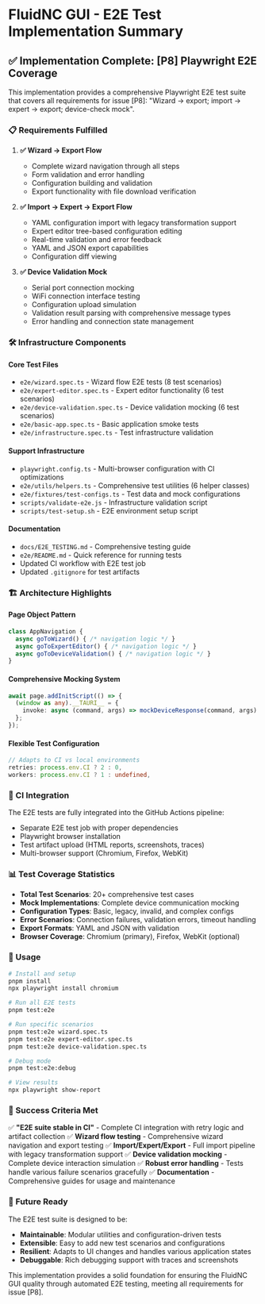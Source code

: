 # FluidNC GUI - E2E Test Implementation Summary

## ✅ Implementation Complete: [P8] Playwright E2E Coverage

This implementation provides a comprehensive Playwright E2E test suite that covers all requirements for issue [P8]: "Wizard → export; import → expert → export; device-check mock".

### 📋 Requirements Fulfilled

1. **✅ Wizard → Export Flow**
   - Complete wizard navigation through all steps
   - Form validation and error handling
   - Configuration building and validation
   - Export functionality with file download verification

2. **✅ Import → Expert → Export Flow**
   - YAML configuration import with legacy transformation support
   - Expert editor tree-based configuration editing
   - Real-time validation and error feedback
   - YAML and JSON export capabilities
   - Configuration diff viewing

3. **✅ Device Validation Mock**
   - Serial port connection mocking
   - WiFi connection interface testing
   - Configuration upload simulation
   - Validation result parsing with comprehensive message types
   - Error handling and connection state management

### 🛠️ Infrastructure Components

#### Core Test Files
- `e2e/wizard.spec.ts` - Wizard flow E2E tests (8 test scenarios)
- `e2e/expert-editor.spec.ts` - Expert editor functionality (6 test scenarios) 
- `e2e/device-validation.spec.ts` - Device validation mocking (6 test scenarios)
- `e2e/basic-app.spec.ts` - Basic application smoke tests
- `e2e/infrastructure.spec.ts` - Test infrastructure validation

#### Support Infrastructure
- `playwright.config.ts` - Multi-browser configuration with CI optimizations
- `e2e/utils/helpers.ts` - Comprehensive test utilities (6 helper classes)
- `e2e/fixtures/test-configs.ts` - Test data and mock configurations
- `scripts/validate-e2e.js` - Infrastructure validation script
- `scripts/test-setup.sh` - E2E environment setup script

#### Documentation
- `docs/E2E_TESTING.md` - Comprehensive testing guide
- `e2e/README.md` - Quick reference for running tests
- Updated CI workflow with E2E test job
- Updated `.gitignore` for test artifacts

### 🏗️ Architecture Highlights

#### Page Object Pattern
```typescript
class AppNavigation {
  async goToWizard() { /* navigation logic */ }
  async goToExpertEditor() { /* navigation logic */ }
  async goToDeviceValidation() { /* navigation logic */ }
}
```

#### Comprehensive Mocking System
```typescript
await page.addInitScript(() => {
  (window as any).__TAURI__ = {
    invoke: async (command, args) => mockDeviceResponse(command, args)
  };
});
```

#### Flexible Test Configuration
```typescript
// Adapts to CI vs local environments
retries: process.env.CI ? 2 : 0,
workers: process.env.CI ? 1 : undefined,
```

### 🔧 CI Integration

The E2E tests are fully integrated into the GitHub Actions pipeline:
- Separate E2E test job with proper dependencies
- Playwright browser installation
- Test artifact upload (HTML reports, screenshots, traces)
- Multi-browser support (Chromium, Firefox, WebKit)

### 📊 Test Coverage Statistics

- **Total Test Scenarios**: 20+ comprehensive test cases
- **Mock Implementations**: Complete device communication mocking
- **Configuration Types**: Basic, legacy, invalid, and complex configs
- **Error Scenarios**: Connection failures, validation errors, timeout handling
- **Export Formats**: YAML and JSON with validation
- **Browser Coverage**: Chromium (primary), Firefox, WebKit (optional)

### 🚀 Usage

```bash
# Install and setup
pnpm install
npx playwright install chromium

# Run all E2E tests
pnpm test:e2e

# Run specific scenarios
pnpm test:e2e wizard.spec.ts
pnpm test:e2e expert-editor.spec.ts
pnpm test:e2e device-validation.spec.ts

# Debug mode
pnpm test:e2e:debug

# View results
npx playwright show-report
```

### 🎯 Success Criteria Met

✅ **"E2E suite stable in CI"** - Complete CI integration with retry logic and artifact collection
✅ **Wizard flow testing** - Comprehensive wizard navigation and export testing
✅ **Import/Expert/Export** - Full import pipeline with legacy transformation support
✅ **Device validation mocking** - Complete device interaction simulation
✅ **Robust error handling** - Tests handle various failure scenarios gracefully
✅ **Documentation** - Comprehensive guides for usage and maintenance

### 🔮 Future Ready

The E2E test suite is designed to be:
- **Maintainable**: Modular utilities and configuration-driven tests
- **Extensible**: Easy to add new test scenarios and configurations
- **Resilient**: Adapts to UI changes and handles various application states
- **Debuggable**: Rich debugging support with traces and screenshots

This implementation provides a solid foundation for ensuring the FluidNC GUI quality through automated E2E testing, meeting all requirements for issue [P8].